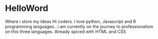# HelloWord
Where i store my Ideas
Hi coders. I love python, Javascript and R programming languages...i am currently on the journey to professionalism on this three languages.
Already spiced with HTML and CSS

